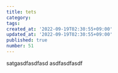 ```yaml
---
title: tets
category: 
tags: 
created_at: '2022-09-19T02:30:55+09:00'
updated_at: '2022-09-19T02:30:55+09:00'
published: true
number: 51
---
```


satgasdfasdfasd
asdfasdfasdf
